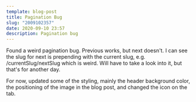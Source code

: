 ```yaml
---
template: blog-post
title: Pagination Bug
slug: "2009102357"
date: 2020-09-10 23:57
description: Pagination bug
---
```

Found a weird pagination bug.  Previous works, but next doesn't.  I can see the slug for next is prepending with the current slug, e.g. /currentSlug/nextSlug which is weird.  Will have to take a look into it, but that's for another day.  

For now, updated some of the styling, mainly the header background color, the positioning of the image in the blog post, and changed the icon on the tab.